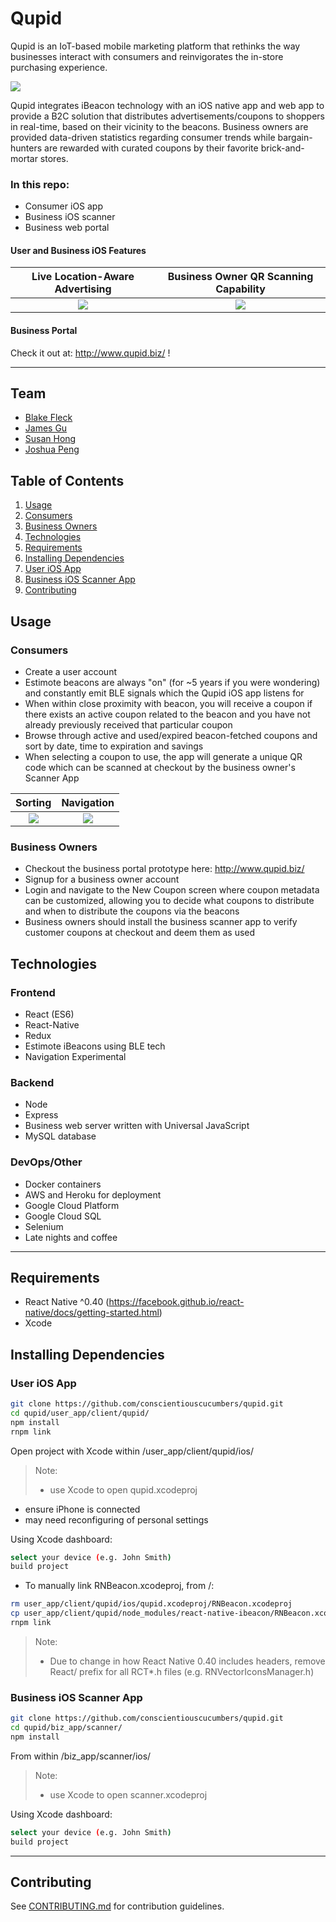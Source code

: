 # **Qupid**
Qupid is an IoT-based mobile marketing platform that rethinks the way businesses interact with consumers and reinvigorates the in-store purchasing experience.

![](./doc/overview.png)

Qupid integrates iBeacon technology with an iOS native app and web app to provide a B2C solution that distributes advertisements/coupons to shoppers in real-time, based on their vicinity to the beacons. Business owners are provided data-driven statistics regarding consumer trends while bargain-hunters are rewarded with curated coupons by their favorite brick-and-mortar stores. 

### In this repo:
- Consumer iOS app
- Business iOS scanner
- Business web portal

#### User and Business iOS Features
Live Location-Aware Advertising        | Business Owner QR Scanning Capability 
:-------------------------:|:-------------------------:
![](doc/fetchCoupon.gif)  |  ![](doc/scan.gif)

#### Business Portal
Check it out at: http://www.qupid.biz/ !

----

## Team
  - [Blake Fleck](https://github.com/blakeFleck)
  - [James Gu](https://github.com/james-gu)
  - [Susan Hong](https://github.com/keepthemonochrome)
  - [Joshua Peng](https://github.com/pengjoshua)

## Table of Contents
1. [Usage](#usage)
  1. [Consumers](#consumers)
  1. [Business Owners](#business-owners)  
1. [Technologies](#technologies)
1. [Requirements](#requirements)
1. [Installing Dependencies](#installing-dependencies)
  1. [User iOS App](#user-ios-app)
  1. [Business iOS Scanner App](#business-ios-scanner-app)  
1. [Contributing](#contributing)

## Usage
### Consumers
- Create a user account
- Estimote beacons are always "on" (for ~5 years if you were wondering) and constantly emit BLE signals which the Qupid iOS app listens for
- When within close proximity with beacon, you will receive a coupon if there exists an active coupon related to the beacon and you have not already previously received that particular coupon
- Browse through active and used/expired beacon-fetched coupons and sort by date, time to expiration and savings
- When selecting a coupon to use, the app will generate a unique QR code which can be scanned at checkout by the business owner's Scanner App

Sorting | Navigation
:-------------------------:|:-------------------------:
![](doc/sort.gif)  |  ![](doc/nav.gif) | 

### Business Owners  
- Checkout the business portal prototype here: http://www.qupid.biz/
- Signup for a business owner account
- Login and navigate to the New Coupon screen where coupon metadata can be customized, allowing you to decide what coupons to distribute and when to distribute the coupons via the beacons
- Business owners should install the business scanner app to verify customer coupons at checkout and deem them as used

## Technologies

### Frontend
- React (ES6)
- React-Native
- Redux
- Estimote iBeacons using BLE tech
- Navigation Experimental

### Backend
- Node
- Express
- Business web server written with Universal JavaScript
- MySQL database

### DevOps/Other
- Docker containers
- AWS and Heroku for deployment
- Google Cloud Platform
- Google Cloud SQL
- Selenium
- Late nights and coffee

----------
## Requirements
- React Native ^0.40 (https://facebook.github.io/react-native/docs/getting-started.html) 
- Xcode

## Installing Dependencies
### User iOS App
```sh
git clone https://github.com/conscientiouscucumbers/qupid.git
cd qupid/user_app/client/qupid/
npm install
rnpm link

```
Open project with Xcode within /user_app/client/qupid/ios/
> Note:
> - use Xcode to open qupid.xcodeproj
- ensure iPhone is connected
- may need reconfiguring of personal settings

Using Xcode dashboard:
```sh
select your device (e.g. John Smith)
build project
```

- To manually link RNBeacon.xcodeproj, from /:
```sh
rm user_app/client/qupid/ios/qupid.xcodeproj/RNBeacon.xcodeproj
cp user_app/client/qupid/node_modules/react-native-ibeacon/RNBeacon.xcodeproj user_app/client/qupid/ios/qupid.xcodeproj/
rnpm link
```

> Note:
> - Due to change in how React Native 0.40 includes headers, remove React/ prefix for all RCT*.h files (e.g. RNVectorIconsManager.h)

### Business iOS Scanner App
```sh
git clone https://github.com/conscientiouscucumbers/qupid.git
cd qupid/biz_app/scanner/
npm install
```
From within /biz_app/scanner/ios/
> Note:
> - use Xcode to open scanner.xcodeproj

Using Xcode dashboard:
```sh
select your device (e.g. John Smith)
build project
```
----------

## Contributing

See [CONTRIBUTING.md](CONTRIBUTING.md) for contribution guidelines.

